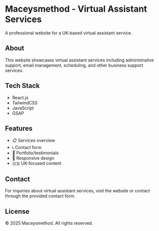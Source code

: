 # Maceysmethod - Virtual Assistant Services

A professional website for a UK-based virtual assistant service.

## About

This website showcases virtual assistant services including administrative support, email management, scheduling, and other business support services.

## Tech Stack

- React.js
- TailwindCSS
- JavaScript
- GSAP

## Features

- 📋 Services overview
- 📞 Contact form
- 💼 Portfolio/testimonials
- 📱 Responsive design
- 🇬🇧 UK-focused content

## Contact

For inquiries about virtual assistant services, visit the website or contact through the provided contact form.

## License

© 2025 Maceysmethod. All rights reserved.
